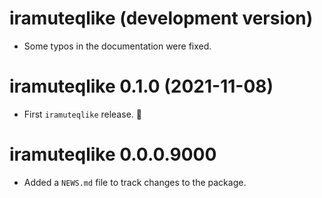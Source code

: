 <!--- https://devguide.ropensci.org/releasing.html -->
<!--- https://style.tidyverse.org/news.html -->
<!--- https://semver.org/ -->

# iramuteqlike (development version)

* Some typos in the documentation were fixed.

# iramuteqlike 0.1.0 (2021-11-08)

* First `iramuteqlike` release. 🎉

# iramuteqlike 0.0.0.9000

* Added a `NEWS.md` file to track changes to the package.
